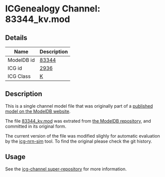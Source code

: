 # ICGenealogy Channel: 83344\_kv.mod

## Details

Name | Description
---- | -----------
ModelDB id | [83344](http://senselab.med.yale.edu/ModelDB/ShowModel.cshtml?model=83344)
ICG id | [2936](http://icg.neurotheory.ox.ac.uk/channels/1/2936)
ICG Class | [K](http://icg.neurotheory.ox.ac.uk/channels/1)

## Description

This is a single channel model file that was originally part of a [published model on the ModelDB website](http://senselab.med.yale.edu/ModelDB/ShowModel.cshtml?model=83344).


The file [83344\_kv.mod](83344_kv.mod) was extrated from [the ModelDB repository](http://senselab.med.yale.edu/ModelDB/ShowModel.cshtml?model=83344), and committed in its original form.

The current version of the file was modified slighly for automatic evaluation by the [icg-nrn-sim](https://github.com/icgenealogy/icg-nrn-sim) tool. To find the original please check the git history.


## Usage

See the [icg-channel super-repository](https://github.com/icgenealogy/icg-channels) for more information.